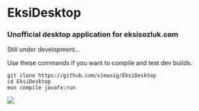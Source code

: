 # EksiDesktop

### Unofficial desktop application for eksisozluk.com

Still under development...

Use these commands if you want to compile and test dev builds.
```
git clone https://github.com/vimasig/EksiDesktop
cd EksiDesktop
mvn compile javafx:run
```

![](https://i.imgur.com/YusNg1E.png)
